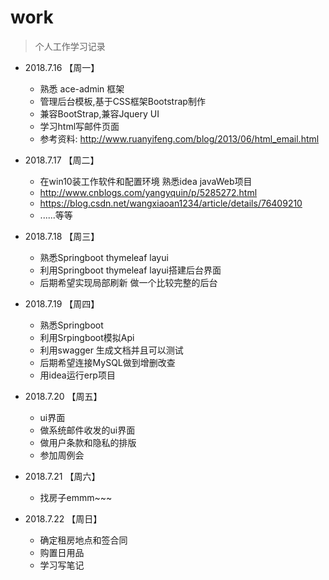 # work

> 个人工作学习记录

- 2018.7.16 【周一】
    - 熟悉 ace-admin 框架
    - 管理后台模板,基于CSS框架Bootstrap制作
    - 兼容BootStrap,兼容Jquery UI
    - 学习html写邮件页面
    - 参考资料: http://www.ruanyifeng.com/blog/2013/06/html_email.html

- 2018.7.17 【周二】
    - 在win10装工作软件和配置环境 熟悉idea javaWeb项目
    - http://www.cnblogs.com/yangyquin/p/5285272.html
    - https://blog.csdn.net/wangxiaoan1234/article/details/76409210
    - ......等等

- 2018.7.18 【周三】
    - 熟悉Springboot thymeleaf layui
    - 利用Springboot thymeleaf layui搭建后台界面
    - 后期希望实现局部刷新 做一个比较完整的后台

- 2018.7.19 【周四】
    - 熟悉Springboot
    - 利用Srpingboot模拟Api
    - 利用swagger 生成文档并且可以测试
    - 后期希望连接MySQL做到增删改查
    - 用idea运行erp项目

- 2018.7.20 【周五】
    - ui界面
    - 做系统邮件收发的ui界面
    - 做用户条款和隐私的排版
    - 参加周例会

- 2018.7.21 【周六】
    - 找房子emmm~~~

- 2018.7.22 【周日】
    - 确定租房地点和签合同
    - 购置日用品
    - 学习写笔记